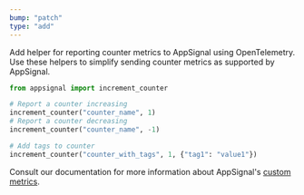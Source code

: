 ```yaml
---
bump: "patch"
type: "add"
---
```


Add helper for reporting counter metrics to AppSignal using OpenTelemetry. Use these helpers to simplify sending counter metrics as supported by AppSignal.

```python
from appsignal import increment_counter

# Report a counter increasing
increment_counter("counter_name", 1)
# Report a counter decreasing
increment_counter("counter_name", -1)

# Add tags to counter
increment_counter("counter_with_tags", 1, {"tag1": "value1"})
```

Consult our documentation for more information about AppSignal's [custom metrics](https://docs.appsignal.com/metrics/custom.html).
